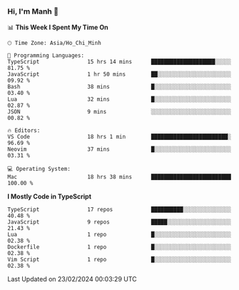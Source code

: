 ### Hi, I'm Manh 👋

<!--START_SECTION:waka-->
📊 **This Week I Spent My Time On** 

```text
🕑︎ Time Zone: Asia/Ho_Chi_Minh

💬 Programming Languages: 
TypeScript               15 hrs 14 mins      ████████████████████░░░░░   81.75 % 
JavaScript               1 hr 50 mins        ██░░░░░░░░░░░░░░░░░░░░░░░   09.92 % 
Bash                     38 mins             █░░░░░░░░░░░░░░░░░░░░░░░░   03.40 % 
Lua                      32 mins             █░░░░░░░░░░░░░░░░░░░░░░░░   02.87 % 
JSON                     9 mins              ░░░░░░░░░░░░░░░░░░░░░░░░░   00.82 % 

🔥 Editors: 
VS Code                  18 hrs 1 min        ████████████████████████░   96.69 % 
Neovim                   37 mins             █░░░░░░░░░░░░░░░░░░░░░░░░   03.31 % 

💻 Operating System: 
Mac                      18 hrs 38 mins      █████████████████████████   100.00 % 
```

**I Mostly Code in TypeScript** 

```text
TypeScript               17 repos            ██████████░░░░░░░░░░░░░░░   40.48 % 
JavaScript               9 repos             █████░░░░░░░░░░░░░░░░░░░░   21.43 % 
Lua                      1 repo              █░░░░░░░░░░░░░░░░░░░░░░░░   02.38 % 
Dockerfile               1 repo              █░░░░░░░░░░░░░░░░░░░░░░░░   02.38 % 
Vim Script               1 repo              █░░░░░░░░░░░░░░░░░░░░░░░░   02.38 % 
```




 Last Updated on 23/02/2024 00:03:29 UTC
<!--END_SECTION:waka-->
